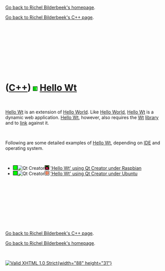 [Go back to Richel Bilderbeek's homepage](index.htm).

[Go back to Richel Bilderbeek's C++ page](Cpp.htm).

 

 

 

 

 

([C++](Cpp.htm)) ![Wt](PicWt.png) [Hello Wt](CppHelloWt.htm)
============================================================

 

[Hello Wt](CppHelloWt.htm) is an extension of [Hello
World](CppHelloWorld.htm). Like [Hello World](CppHelloWorld.htm), [Hello
Wt](CppHelloWt.htm) is a dynamic web application. [Hello
Wt](CppHelloWt.htm), however, also requires the [Wt](CppWt.htm)
[library](CppLibrary.htm) and to [link](CppLink.htm) against it.

 

Following are some detailed examples of [Hello Wt](CppHelloWt.htm),
depending on [IDE](CppIde.htm) and operating system.

 

-   ![OKAY](PicGreen.png)![Qt
    Creator](PicQtCreator.png)![Raspbian](PicRaspbian.png) ['Hello Wt'
    using Qt Creator under Raspbian](CppHelloWtQtCreatorRaspbian.htm)
-   ![OKAY](PicGreen.png)![Qt
    Creator](PicQtCreator.png)![Ubuntu](PicUbuntu.png) ['Hello Wt' using
    Qt Creator under Ubuntu](CppHelloWtQtCreatorUbuntu.htm)

 

 

 

 

 

[Go back to Richel Bilderbeek's C++ page](Cpp.htm).

[Go back to Richel Bilderbeek's homepage](index.htm).

 

[![Valid XHTML 1.0 Strict](valid-xhtml10.png){width="88"
height="31"}](http://validator.w3.org/check?uri=referer)

